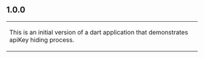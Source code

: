 ## 1.0.0

<table>

<tr>
<td>

This is an initial version of a dart application that demonstrates apiKey hiding process.
</td>
</tr>
</table>
